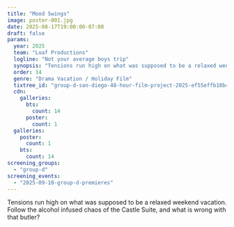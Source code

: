 ```yaml
---
title: "Mood Swings"
image: poster-001.jpg
date: 2025-08-17T19:00:00-07:00
draft: false
params:
  year: 2025
  team: "Loaf Productions"
  logline: "Not your average boys trip"
  synopsis: "Tensions run high on what was supposed to be a relaxed weekend vacation. Follow the alcohol infused chaos of the Castle Suite, and what is wrong with that butler?"
  order: 14
  genre: "Drama Vacation / Holiday Film"
  tixtree_id: "group-d-san-diego-48-hour-film-project-2025-ef55effb18b4"
  cdn:
    galleries:
      bts:
        count: 14
      poster:
        count: 1
  galleries:
    poster:
      count: 1
    bts:
      count: 14
screening_groups:
  - "group-d"
screening_events:
  - "2025-09-10-group-d-premieres"
---
```

Tensions run high on what was supposed to be a relaxed weekend vacation. Follow the alcohol infused chaos of the Castle Suite, and what is wrong with that butler?
